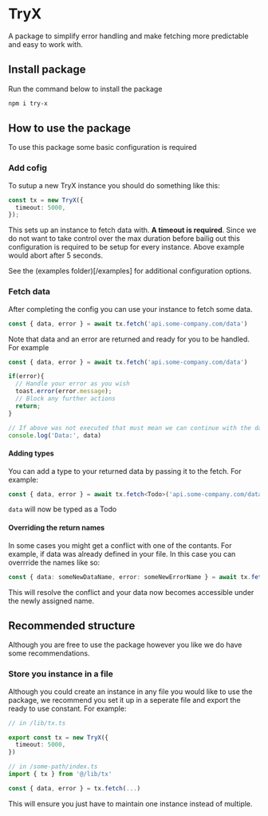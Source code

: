 # TryX

A package to simplify error handling and make fetching more predictable and easy to work with.

## Install package

Run the command below to install the package

```bash
npm i try-x
```

## How to use the package

To use this package some basic configuration is required

### Add cofig

To sutup a new TryX instance you should do something like this:

```ts
const tx = new TryX({
  timeout: 5000,
});
```
This sets up an instance to fetch data with. **A timeout is required**. Since we do not want to take control over the max duration before bailig out this configuration is required to be setup for every instance. Above example would abort after 5 seconds.

See the (examples folder)[/examples] for additional configuration options.

### Fetch data
After completing the config you can use your instance to fetch some data.

```ts
const { data, error } = await tx.fetch('api.some-company.com/data')
```

Note that data and an error are returned and ready for you to be handled. For example
```ts
const { data, error } = await tx.fetch('api.some-company.com/data')

if(error){
  // Handle your error as you wish
  toast.error(error.message);
  // Block any further actions
  return;
}

// If above was not executed that must mean we can continue with the data
console.log('Data:', data)
```

#### Adding types

You can add a type to your returned data by passing it to the fetch. For example:

```ts
const { data, error } = await tx.fetch<Todo>('api.some-company.com/data')
```
`data` will now be typed as a Todo

#### Overriding the return names

In some cases you might get a conflict with one of the contants. For example, if data was already defined in your file. In this case you can overrride the names like so:

```ts
const { data: someNewDataName, error: someNewErrorName } = await tx.fetch('api.some-company.com/data')
```

This will resolve the conflict and your data now becomes accessible under the newly assigned name.

## Recommended structure

Although you are free to use the package however you like we do have some recommendations.

### Store you instance in a file

Although you could create an instance in any file you would like to use the package, we recommend you set it up in a seperate file and export the ready to use constant. For example:

```ts
// in /lib/tx.ts

export const tx = new TryX({
  timeout: 5000,
})

// in /some-path/index.ts
import { tx } from '@/lib/tx'

const { data, error } = tx.fetch(...)
```

This will ensure you just have to maintain one instance instead of multiple.